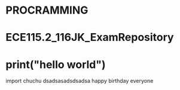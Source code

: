 # PROCRAMMING
# ECE115.2_116JK_ExamRepository

# print("hello world")

import chuchu
dsadsasadsdsadsa
happy birthday everyone
